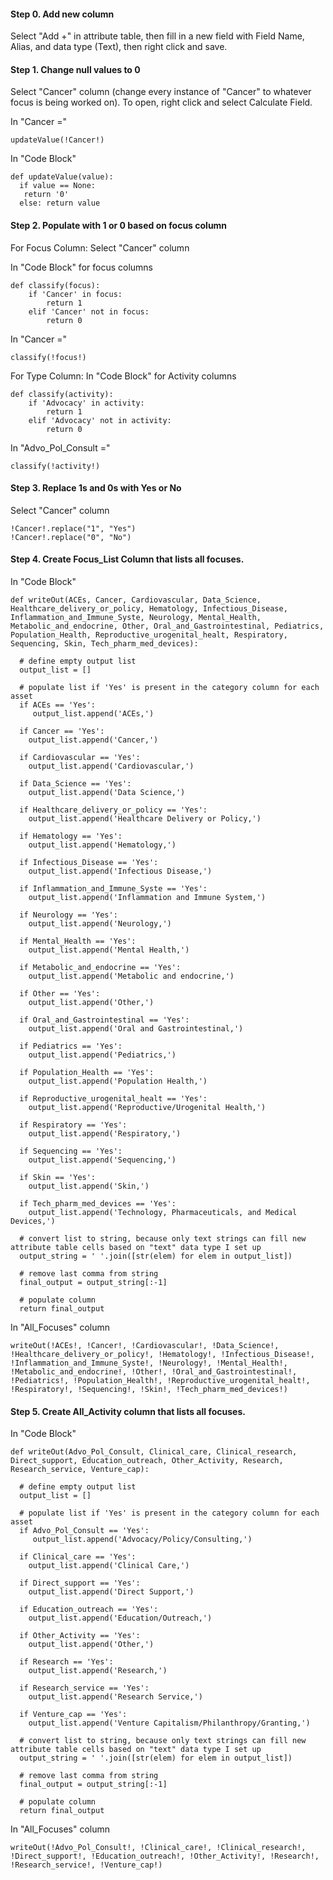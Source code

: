 #### Step 0. Add new column
Select "Add +" in attribute table, then fill in a new field with Field Name, Alias, and data type (Text), then right click and save.

#### Step 1. Change null values to 0
Select "Cancer" column (change every  instance of "Cancer" to whatever focus is being worked on). To open, right click and select Calculate Field.

In "Cancer ="
```
updateValue(!Cancer!)
```

In "Code Block"
```
def updateValue(value):
  if value == None:
   return '0'
  else: return value
```
#### Step 2. Populate with 1 or 0 based on focus column

For Focus Column:
Select "Cancer" column

In "Code Block" for focus columns
```
def classify(focus):
    if 'Cancer' in focus:
        return 1
    elif 'Cancer' not in focus:
        return 0
```

In "Cancer ="
```
classify(!focus!)
```

For Type Column:
In "Code Block" for Activity columns
```
def classify(activity):
    if 'Advocacy' in activity:
        return 1
    elif 'Advocacy' not in activity:
        return 0
```

In "Advo_Pol_Consult ="
```
classify(!activity!)
```

#### Step 3. Replace 1s and 0s with Yes or No
Select "Cancer" column
```
!Cancer!.replace("1", "Yes")
!Cancer!.replace("0", "No")
```

#### Step 4. Create Focus_List Column that lists all focuses.
In "Code Block"

```
def writeOut(ACEs, Cancer, Cardiovascular, Data_Science, Healthcare_delivery_or_policy, Hematology, Infectious_Disease, Inflammation_and_Immune_Syste, Neurology, Mental_Health, Metabolic_and_endocrine, Other, Oral_and_Gastrointestinal, Pediatrics, Population_Health, Reproductive_urogenital_healt, Respiratory, Sequencing, Skin, Tech_pharm_med_devices):
  
  # define empty output list  
  output_list = []
  
  # populate list if 'Yes' is present in the category column for each asset  
  if ACEs == 'Yes':
     output_list.append('ACEs,')
      
  if Cancer == 'Yes':
    output_list.append('Cancer,')
    
  if Cardiovascular == 'Yes':
    output_list.append('Cardiovascular,')
    
  if Data_Science == 'Yes':
    output_list.append('Data Science,')
    
  if Healthcare_delivery_or_policy == 'Yes':
    output_list.append('Healthcare Delivery or Policy,')
    
  if Hematology == 'Yes':
    output_list.append('Hematology,')
    
  if Infectious_Disease == 'Yes':
    output_list.append('Infectious Disease,')
   
  if Inflammation_and_Immune_Syste == 'Yes':
    output_list.append('Inflammation and Immune System,')
    
  if Neurology == 'Yes':
    output_list.append('Neurology,')
    
  if Mental_Health == 'Yes':
    output_list.append('Mental Health,')
    
  if Metabolic_and_endocrine == 'Yes':
    output_list.append('Metabolic and endocrine,')
    
  if Other == 'Yes':
    output_list.append('Other,')
    
  if Oral_and_Gastrointestinal == 'Yes':
    output_list.append('Oral and Gastrointestinal,')
    
  if Pediatrics == 'Yes':
    output_list.append('Pediatrics,')
    
  if Population_Health == 'Yes':
    output_list.append('Population Health,')
    
  if Reproductive_urogenital_healt == 'Yes':
    output_list.append('Reproductive/Urogenital Health,')
    
  if Respiratory == 'Yes':
    output_list.append('Respiratory,')
    
  if Sequencing == 'Yes':
    output_list.append('Sequencing,')
    
  if Skin == 'Yes':
    output_list.append('Skin,')
    
  if Tech_pharm_med_devices == 'Yes':
    output_list.append('Technology, Pharmaceuticals, and Medical Devices,')
    
  # convert list to string, because only text strings can fill new attribute table cells based on "text" data type I set up
  output_string = ' '.join([str(elem) for elem in output_list])
 
  # remove last comma from string
  final_output = output_string[:-1]
  
  # populate column
  return final_output
```

In "All_Focuses" column

```
writeOut(!ACEs!, !Cancer!, !Cardiovascular!, !Data_Science!, !Healthcare_delivery_or_policy!, !Hematology!, !Infectious_Disease!, !Inflammation_and_Immune_Syste!, !Neurology!, !Mental_Health!, !Metabolic_and_endocrine!, !Other!, !Oral_and_Gastrointestinal!, !Pediatrics!, !Population_Health!, !Reproductive_urogenital_healt!, !Respiratory!, !Sequencing!, !Skin!, !Tech_pharm_med_devices!)
```

#### Step 5. Create All_Activity column that lists all focuses.
In "Code Block"

```
def writeOut(Advo_Pol_Consult, Clinical_care, Clinical_research, Direct_support, Education_outreach, Other_Activity, Research, Research_service, Venture_cap):
  
  # define empty output list  
  output_list = []
  
  # populate list if 'Yes' is present in the category column for each asset
  if Advo_Pol_Consult == 'Yes':
     output_list.append('Advocacy/Policy/Consulting,')
      
  if Clinical_care == 'Yes':
    output_list.append('Clinical Care,')
    
  if Direct_support == 'Yes':
    output_list.append('Direct Support,')
    
  if Education_outreach == 'Yes':
    output_list.append('Education/Outreach,')
    
  if Other_Activity == 'Yes':
    output_list.append('Other,')
    
  if Research == 'Yes':
    output_list.append('Research,')
   
  if Research_service == 'Yes':
    output_list.append('Research Service,')
    
  if Venture_cap == 'Yes':
    output_list.append('Venture Capitalism/Philanthropy/Granting,')
  
  # convert list to string, because only text strings can fill new attribute table cells based on "text" data type I set up
  output_string = ' '.join([str(elem) for elem in output_list])
  
  # remove last comma from string
  final_output = output_string[:-1]
  
  # populate column
  return final_output
```

In "All_Focuses" column

```
writeOut(!Advo_Pol_Consult!, !Clinical_care!, !Clinical_research!, !Direct_support!, !Education_outreach!, !Other_Activity!, !Research!, !Research_service!, !Venture_cap!)
```
